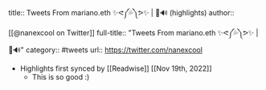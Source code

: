 title:: Tweets From mariano.eth ✨ᕙ༼💦༽ᕗ✨ | 🦇🔊 (highlights)
author:: [[@nanexcool on Twitter]]
full-title:: "Tweets From mariano.eth ✨ᕙ༼💦༽ᕗ✨ | 🦇🔊"
category:: #tweets
url:: https://twitter.com/nanexcool

- Highlights first synced by [[Readwise]] [[Nov 19th, 2022]]
	- This is so good :)